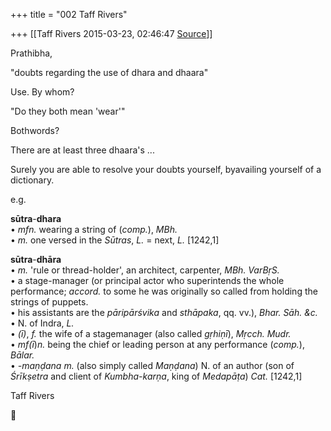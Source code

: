 +++
title = "002 Taff Rivers"

+++
[[Taff Rivers	2015-03-23, 02:46:47 [Source](https://groups.google.com/g/samskrita/c/u7v_EYsjtOY)]]



Prathibha,

  

"doubts regarding the use of dhara and dhaara"

  

Use. By whom?

  

  

"Do they both mean 'wear'"

  

Bothwords?

  

There are at least three dhaara's ...

  

Surely you are able to resolve your doubts yourself, byavailing yourself of a dictionary.

  

e.g.

**sūtra**-**dhara**  
• *mfn.* wearing a string of (*comp.*), *MBh.*  
• *m.* one versed in the *Sūtras*, *L.* = next, *L.* \[1242,1\]

**sūtra**-**dhāra**  
• *m.* 'rule or thread-holder', an architect, carpenter, *MBh. VarBṛS.*  
• a stage-manager (or principal actor who superintends the whole performance; *accord.* to some he was originally so called from holding the strings of puppets.  
• his assistants are the *pāripārśvika* and *sthāpaka*, qq. vv.), *Bhar. Sāh. &c.*  
• N. of Indra, *L.*  
• *(ī)*, *f.* the wife of a stagemanager (also called *gṛhiṇī*), *Mṛcch. Mudr.*  
• *mf(ī*)*n.* being the chief or leading person at any performance (*comp.*), *Bālar.*  
• *-maṇḍana m.* (also simply called *Maṇḍana*) N. of an author (son of *Śrīkṣetra* and client of *Kumbha-karṇa*, king of *Medapāṭa*) *Cat.* \[1242,1\]

  

  

Taff Rivers



